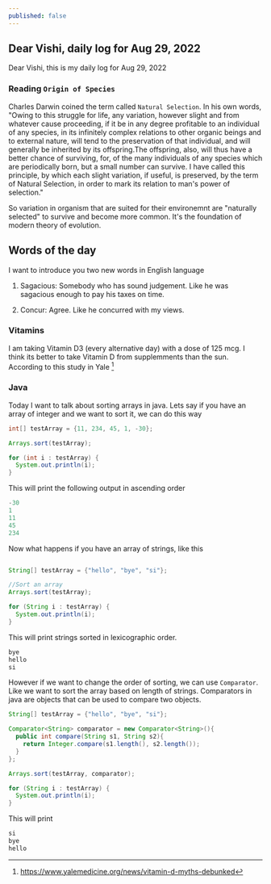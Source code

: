 ```yaml
---
published: false
---
```

##  Dear Vishi, daily log for Aug 29, 2022

Dear Vishi, this is my daily log for Aug 29, 2022


### Reading `Origin of Species`

Charles Darwin coined the term called `Natural Selection`. In his own words, "Owing to this struggle for life, any variation, however slight and from whatever cause proceeding, if it be in any degree profitable to an individual of any species, in its infinitely complex relations to other organic beings and to external nature, will tend to the preservation of that individual, and will generally be inherited by its offspring.The offspring, also, will thus have a better chance of surviving, for, of the many individuals of any species which are periodically born, but a small number can survive. I have called this principle, by which each slight variation, if useful, is preserved, by the term of Natural Selection, in order to mark its relation to man's power of selection."

So variation in organism that are suited for their environemnt are "naturally selected" to survive and become more common. It's the foundation of modern theory of evolution.


## Words of the day

I want to introduce you two new words in English language

1. Sagacious: Somebody who has sound judgement. Like he was sagacious enough to pay his taxes on time. 

2. Concur: Agree. Like he concurred with my views.


### Vitamins

I am taking Vitamin D3 (every alternative day) with a dose of 125 mcg. I think its better to take Vitamin D from supplemments than the sun. According to this study in Yale [^yale]

### Java

Today I want to talk about sorting arrays in java. Lets say if you have an array of integer and we want to sort it, we can do this way

```java
int[] testArray = {11, 234, 45, 1, -30};

Arrays.sort(testArray); 

for (int i : testArray) {
  System.out.println(i);
}
```

This will print the following output in ascending order

```java
-30
1
11
45
234
```

Now what happens if you have an array of strings, like this

```java

String[] testArray = {"hello", "bye", "si"};

//Sort an array
Arrays.sort(testArray); 

for (String i : testArray) {
  System.out.println(i);
}
```

This will print strings sorted in lexicographic order.


``` bash
bye
hello
si
```

However if we want to change the order of sorting, we can use `Comparator`. Like we want to sort the array based on length of strings. Comparators in java are objects that can be used to compare two objects.

```java
String[] testArray = {"hello", "bye", "si"};

Comparator<String> comparator = new Comparator<String>(){
  public int compare(String s1, String s2){
    return Integer.compare(s1.length(), s2.length());
  }
};

Arrays.sort(testArray, comparator); 

for (String i : testArray) {
  System.out.println(i);
}
```

This will print

```bash
si 
bye
hello
```

[^yale]: https://www.yalemedicine.org/news/vitamin-d-myths-debunked